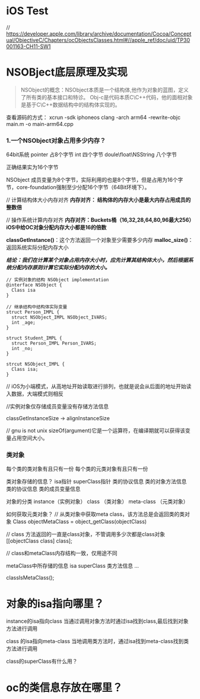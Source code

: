 # iOS Test

// https://developer.apple.com/library/archive/documentation/Cocoa/Conceptual/ObjectiveC/Chapters/ocObjectsClasses.html#//apple_ref/doc/uid/TP30001163-CH11-SW1

# NSOBject底层原理及实现
> NSObject的概念：NSObject本质是一个结构体,他作为对象的蓝图，定义了所有类的基本接口和特诊。
> Obj-c是代码本质C\C++代码，他的面相对象是基于C\C++数据结构中的结构体实现的。

查看源码的方式： xcrun -sdk iphoneos clang -arch arm64 -rewrite-objc main.m -o main-arm64.cpp

### 1.一个NSObject对象占用多少内存？
64bit系统
pointer 占8个字节
int 四个字节
doule\float\NSString 八个字节

正确结果实为16个字节

NSObject 成员变量为8个字节，实际利用的也是8个字节，但是占用为16个字节，core-foundation强制至少分配16个字节（64Bit环境下）。

// 计算结构体大小内存对齐
**内存对齐： 结构体的内存大小是最大内存占用成员的整数倍**

// 操作系统计算内存对齐
**内存对齐：Buckets桶（16,32,28,64,80,96最大256）iOS中给OC对象分配内存大小都是16的倍数**

**classGetInstance()**：这个方法返回一个对象至少需要多少内存
**malloc_size()**：返回系统实际分配内存大小

***结论：我们在计算某个对象占用内存大小时，应先计算其结构体大小，然后根据系统分配内存原则计算它实际分配内存的大小。***

```
// 实例对象的结构 NSObject implementation
@interface NSObject {
  Class isa
}

// 继承结构中结构体实际变量
struct Person_IMPL {
  struct NSObject_IMPL NSObject_IVARS;
  int _age;
}

struct Student_IMPL {
  struct Person_IMPL Person_IVARS;
  int _no;
}

strcut NSObject_IMPL {
  Class isa;
}

```

// iOS为小端模式，从高地址开始读取进行排列，也就是说会从后面的地址开始读入数据，大端模式则相反

//实例对象仅存储成员变量没有存储方法信息

classGetInstanceSize -> alignInstanceSize

// gnu is not unix
sizeOf(argument)它是一个运算符，在编译期就可以获得该变量占用空间大小。 

### 类对象
每个类的类对象有且只有一份
每个类的元类对象有且只有一份

类对象存储的信息？
isa指针
superClass指针
类的协议信息  类的对象方法信息
类的协议信息  类的成员变量信息

对象的分类
instance（实例对象）
class （类对象）
meta-class （元类对象）

如何获取元类对象？
// 从类对象中获取meta class，该方法总是会返回类的类对象
Class objectMetaClass = object_getClass(objectClass)

// class 方法返回的一直是class对象，不管调用多少次都是class对象
[[objectClass class] class];

// class和metaClass内存结构一致，仅用途不同

metaClass中所存储的信息
isa
superClass
类方法信息
...

classIsMetaClass();


# 对象的isa指向哪里？
instance的isa指向class
当通过调用对象方法时通过isa找到class,最后找到对象方法进行调用

class 的isa指向meta-class
当地调用类方法时，通过isa找到meta-class找到类方法进行调用

class的superClass有什么用？


# oc的类信息存放在哪里？





